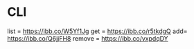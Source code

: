 # CLI

list = https://ibb.co/W5Yf1Jg
get = https://ibb.co/r5tkdgQ
add= https://ibb.co/Q6jjFH8
remove = https://ibb.co/vxpdqDY
